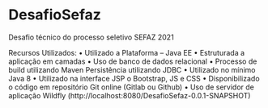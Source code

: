 # DesafioSefaz
Desafio técnico do processo seletivo SEFAZ 2021

Recursos Utilizados:
• Utilizado a Plataforma – Java EE
• Estruturada a aplicação em camadas
• Uso de banco de dados relacional
• Processo de build utilizando Maven Persistência utilizando JDBC 
• Utilizado no mínimo Java 8
• Utilizado na interface JSP o Bootstrap, JS e CSS
• Disponibilizado o código em repositório Git online (Gitlab ou Github)
• Uso de servidor de aplicação Wildfly (http://localhost:8080/DesafioSefaz-0.0.1-SNAPSHOT)
